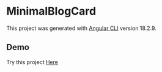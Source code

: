 # MinimalBlogCard

This project was generated with [Angular CLI](https://github.com/angular/angular-cli) version 18.2.9.

## Demo
Try this project [Here](https://mcastig.github.io/minimal-blog-card/)
